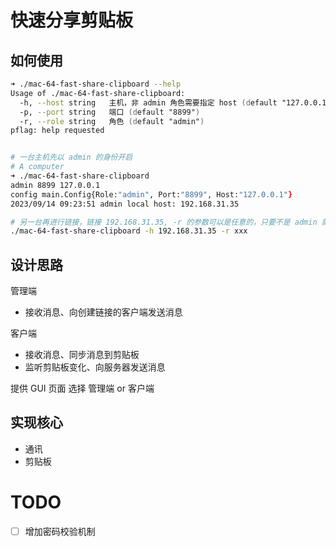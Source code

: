 # 快速分享剪贴板

## 如何使用

```zsh
➜ ./mac-64-fast-share-clipboard --help
Usage of ./mac-64-fast-share-clipboard:
  -h, --host string   主机，非 admin 角色需要指定 host (default "127.0.0.1")
  -p, --port string   端口 (default "8899")
  -r, --role string   角色 (default "admin")
pflag: help requested


# 一台主机先以 admin 的身份开启
# A computer
➜ ./mac-64-fast-share-clipboard
admin 8899 127.0.0.1
config main.Config{Role:"admin", Port:"8899", Host:"127.0.0.1"}
2023/09/14 09:23:51 admin local host: 192.168.31.35

# 另一台再进行链接，链接 192.168.31.35, -r 的参数可以是任意的，只要不是 admin 就好
./mac-64-fast-share-clipboard -h 192.168.31.35 -r xxx
```

## 设计思路

管理端

- 接收消息、向创建链接的客户端发送消息

客户端

- 接收消息、同步消息到剪贴板
- 监听剪贴板变化、向服务器发送消息

提供 GUI 页面
选择 管理端 or 客户端

## 实现核心

- 通讯
- 剪贴板

# TODO

- [ ] 增加密码校验机制